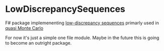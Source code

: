# LowDiscrepancySequences

F# package implemenenting [low-discrepancy sequences](https://en.wikipedia.org/wiki/Low-discrepancy_sequence) primarly used in [quasi Monte Carlo](https://en.wikipedia.org/wiki/Quasi-Monte_Carlo_method)

For now it's just a simple one file module. Maybe in the future this is going to become an outright package.
